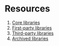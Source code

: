 # Resources

1. [Core libraries](1-Core-libraries.md)
1. [First-party libraries](2-First-party-libraries.md)
1. [Third-party libraries](3-Third-party-libraries.md)
1. [Archived libraries](4-Archived-libraries.md)

